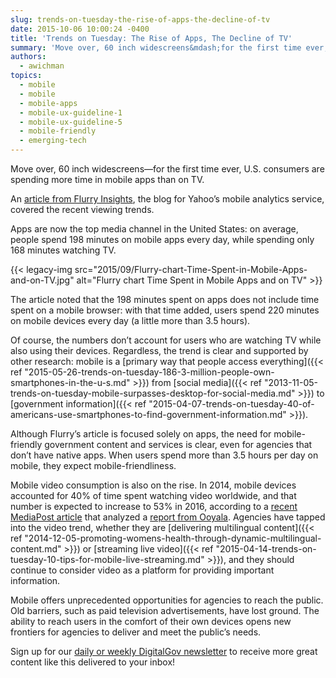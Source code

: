 ```yaml
---
slug: trends-on-tuesday-the-rise-of-apps-the-decline-of-tv
date: 2015-10-06 10:00:24 -0400
title: 'Trends on Tuesday: The Rise of Apps, The Decline of TV'
summary: 'Move over, 60 inch widescreens&mdash;for the first time ever, U.S. consumers are spending more time in mobile apps than on TV. An article from Flurry Insights, the blog for Yahoo’s mobile analytics service, covered the recent viewing trends. Apps are now the top media channel in the United States: on average, people spend 198 minutes on'
authors:
  - awichman
topics:
  - mobile
  - mobile
  - mobile-apps
  - mobile-ux-guideline-1
  - mobile-ux-guideline-5
  - mobile-friendly
  - emerging-tech
---
```


Move over, 60 inch widescreens—for the first time ever, U.S. consumers are spending more time in mobile apps than on TV.

An [article from Flurry Insights](http://flurrymobile.tumblr.com/post/128773968605/the-cable-industry-faces-the-perfect-storm-apps), the blog for Yahoo’s mobile analytics service, covered the recent viewing trends.

Apps are now the top media channel in the United States: on average, people spend 198 minutes on mobile apps every day, while spending only 168 minutes watching TV.

{{< legacy-img src="2015/09/Flurry-chart-Time-Spent-in-Mobile-Apps-and-on-TV.jpg" alt="Flurry chart Time Spent in Mobile Apps and on TV" >}}

The article noted that the 198 minutes spent on apps does not include time spent on a mobile browser: with that time added, users spend 220 minutes on mobile devices every day (a little more than 3.5 hours).

Of course, the numbers don’t account for users who are watching TV while also using their devices. Regardless, the trend is clear and supported by other research: mobile is a [primary way that people access everything]({{< ref "2015-05-26-trends-on-tuesday-186-3-million-people-own-smartphones-in-the-u-s.md" >}}) from [social media]({{< ref "2013-11-05-trends-on-tuesday-mobile-surpasses-desktop-for-social-media.md" >}}) to [government information]({{< ref "2015-04-07-trends-on-tuesday-40-of-americans-use-smartphones-to-find-government-information.md" >}}).

Although Flurry’s article is focused solely on apps, the need for mobile-friendly government content and services is clear, even for agencies that don’t have native apps. When users spend more than 3.5 hours per day on mobile, they expect mobile-friendliness.

Mobile video consumption is also on the rise. In 2014, mobile devices accounted for 40% of time spent watching video worldwide, and that number is expected to increase to 53% in 2016, according to a [recent MediaPost article](http://www.mediapost.com/publications/article/258413/ooyalas-q2-report-video-world-order-evolves.html) that analyzed a [report from Ooyala](http://www.ooyala.com/resources/online-video-index). Agencies have tapped into the video trend, whether they are [delivering multilingual content]({{< ref "2014-12-05-promoting-womens-health-through-dynamic-multilingual-content.md" >}}) or [streaming live video]({{< ref "2015-04-14-trends-on-tuesday-10-tips-for-mobile-live-streaming.md" >}}), and they should continue to consider video as a platform for providing important information.

Mobile offers unprecedented opportunities for agencies to reach the public. Old barriers, such as paid television advertisements, have lost ground. The ability to reach users in the comfort of their own devices opens new frontiers for agencies to deliver and meet the public’s needs.

Sign up for our <a href="https://public.govdelivery.com/accounts/USHOWTO/subscriber/new" target="_blank">daily or weekly DigitalGov newsletter</a> to receive more great content like this delivered to your inbox!
